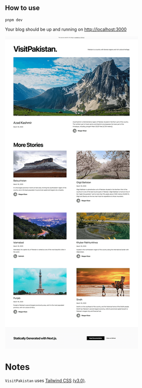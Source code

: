 
## How to use
```bash
pnpm dev
```
Your blog should be up and running on [http://localhost:3000](http://localhost:3000)

![Preview](/public/preview.png?raw=true "VisitPaksitan")
# Notes

`VisitPakistan` uses [Tailwind CSS](https://tailwindcss.com) [(v3.0)](https://tailwindcss.com/blog/tailwindcss-v3).
